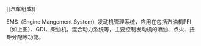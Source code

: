 [[汽车组成]]

EMS（Engine Mangement System）发动机管理系统，应用在包括汽油机PFI（如上图）、GDI，柴油机，混合动力系统等，主要控制发动机的喷油、点火、扭矩分配等功能。